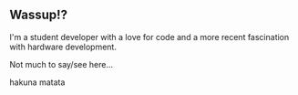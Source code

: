## Wassup!?

I'm a student developer with a love for code and a more recent fascination with hardware development.

Not much to say/see here...

hakuna matata

